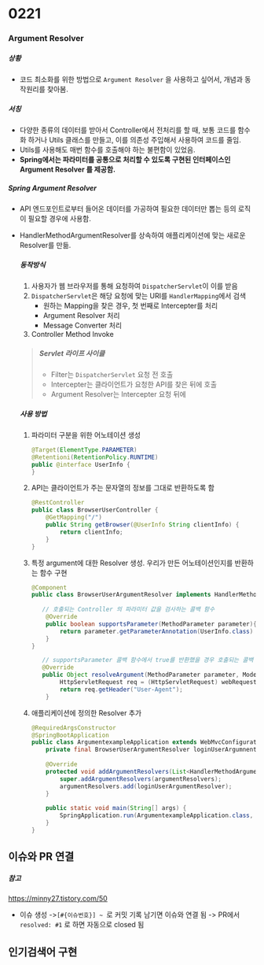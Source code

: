 # 0221

### Argument Resolver 

##### 상황

- 코드 최소화를 위한 방법으로 `Argument Resolver` 을 사용하고 싶어서, 개념과 동작원리를 찾아봄.

##### 서칭

- 다양한 종류의 데이터를 받아서 Controller에서 전처리를 할 때, 보통 코드를 함수화 하거나 Utils 클래스를 만들고, 이를 의존성 주입해서 사용하여 코드를 줄임.
- Utils를 사용해도 매번 함수를 호출해야 하는 불편함이 있었음. 
- **Spring에서는 파라미터를 공통으로 처리할 수 있도록 구현된 인터페이스인 Argument Resolver 를 제공함.**

##### 	Spring Argument Resolver

- API 엔드포인트로부터 들어온 데이터를 가공하여 필요한 데이터만 뽑는 등의 로직이 필요할 경우에 사용함.

- HandlerMethodArgumentResolver를 상속하여 애플리케이션에 맞는 새로운 Resolver를 만듦.

  ##### 동작방식

  1. 사용자가 웹 브라우저를 통해 요청하여 `DispatcherServlet`이 이를 받음
  2. `DispatcherServlet`은 해당 요청에 맞는 URI를 `HandlerMapping`에서 검색
     - 원하는 Mapping을 찾은 경우, 첫 번째로 Intercepter를 처리
     - Argument Resolver 처리
     - Message Converter 처리
  3. Controller Method Invoke

  > ##### Servlet 라이프 사이클
  >
  > - Filter는 `DispatcherServlet` 요청 전 호출
  > - Intercepter는 클라이언트가 요청한 API를 찾은 뒤에 호출
  > - Argument Resolver는 Intercepter 요청 뒤에

  ##### 사용 방법

  1. 파라미터 구분을 위한 어노테이션 생성

     ```java
     @Target(ElementType.PARAMETER)
     @Retentioni(RetentionPolicy.RUNTIME)
     public @interface UserInfo {  
     }
     ```

  2. API는 클라이언트가 주는 문자열의 정보를 그대로 반환하도록 함

     ```java
     @RestController
     public class BrowserUserController {
         @GetMapping("/")
         public String getBrowser(@UserInfo String clientInfo) {
             return clientInfo;
         }
     }
     ```

  3. 특정 argument에 대한 Resolver 생성. 우리가 만든 어노테이션인지를 반환하는 함수 구현

     ```java
     @Component
     public class BrowserUserArgumentResolver implements HandlerMethodArgumentResolver {
         
     	// 호출되는 Controller 의 파라미터 값을 검사하는 콜백 함수    
         @Override
         public boolean supportsParameter(MethodParameter parameter){
             return parameter.getParameterAnnotation(UserInfo.class) != null && parameter.getParameterType().equals(String.class);
         }
     }
     
     	// supportsParameter 콜백 함수에서 true를 반환했을 경우 호출되는 콜백 함수
     	@Override
     	public Object resolveArgument(MethodParameter parameter, ModelAndViewContainer mavContainer, NativeWebRequest webRequest, WebDataBinderFactory binderFactory) throws Exception {
             HttpServletRequest req = (HttpServletRequest) webRequest.getNativeRequest();
             return req.getHeader("User-Agent");
         }
     ```

  4. 애플리케이션에 정의한 Resolver 추가

     ```java
     @RequiredArgsConstructor
     @SpringBootApplication
     public class ArgumentexampleApplication extends WebMvcConfigurationSupport {
         private final BrowserUserArgumentResolver loginUserArgumnentResolver;
         
         @Override
         protected void addArgumentResolvers(List<HandlerMethodArgumentResolver> argumentResolvers) {
             super.addArgumentResolvers(argumentResolvers);
             argumentResolvers.add(loginUserArgumentResolver);
         }
         
         public static void main(String[] args) {
             SpringApplication.run(ArgumentexampleApplication.class, args);
         }
     }
     ```

     

## 이슈와 PR 연결

##### 참고

https://minny27.tistory.com/50

- 이슈 생성 ->`[#{이슈번호}] ~ `로 커밋 기록 남기면 이슈와 연결 됨 -> PR에서 `resolved: #1` 로 하면 자동으로 closed 됨



## 인기검색어 구현


